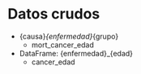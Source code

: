 # Datos crudos

+ {causa}_{enfermedad}_{grupo}
    + mort_cancer_edad
+ DataFrame: {enfermedad}_{edad}
    + cancer_edad